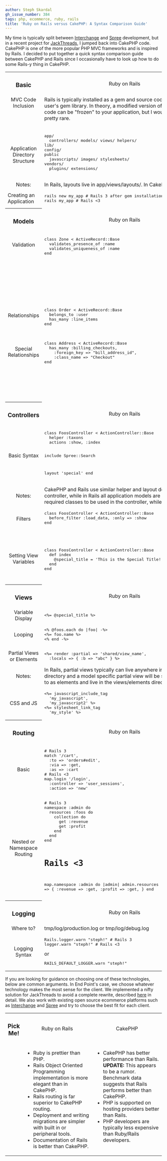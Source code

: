 ```yaml
---
author: Steph Skardal
gh_issue_number: 384
tags: php, ecommerce, ruby, rails
title: 'Ruby on Rails versus CakePHP: A Syntax Comparison Guide'
---
```


My time is typically split between [Interchange](http://www.icdevgroup.com/i/dev) and [Spree](http://www.spreecommerce.com/) development, but in a recent project for [JackThreads](http://www.jackthreads.com/), I jumped back into CakePHP code. CakePHP is one of the more popular PHP MVC frameworks and is inspired by Rails. I decided to put together a quick syntax comparison guide between CakePHP and Rails since I occasionally have to look up how to do some Rails-y thing in CakePHP.

<table cellpadding="5" cellspacing="0" class="phprails" width="100%"><tbody><tr class="alt">   <th align="center" valign="middle"><h3>Basic</h3></th>   <td align="center" style="width: 43%;" valign="middle">Ruby on Rails</td>   <td align="center" style="width: 43%;" valign="middle">CakePHP</td> </tr>
<tr>   <td align="center" valign="top">MVC Code Inclusion</td>   <td valign="top"> Rails is typically installed as a gem and source code lives in the user's gem library. In theory, a modified version of the Rails source code can be "frozen" to your application, but I would guess this is pretty rare.   </td>   <td valign="top"> CakePHP is typically installed in the application directory in a "cake/" directory. The "app/" directory contains application specific code. From my experience, this organization has allowed me to easily debug CakePHP objects, but didn't do much more for me.   </td> </tr>
<tr>   <td align="center" valign="middle">Application Directory Structure</td>   <td valign="top"> <pre class="brush:plain gutter: false">app/
  controllers/ models/ views/ helpers/
lib/
config/
public
  javascripts/ images/ stylesheets/
vendors/
  plugins/ extensions/
</pre></td>   <td valign="top"> <pre class="brush:plain gutter:false">controllers/
models/
views/
  layouts/ elements/ ...
config/
webroot/
tmp/
plugins/
vendors/
</pre></td> </tr>
<tr class="notes">   <td align="center">Notes:</td>   <td colspan="2">     In Rails, layouts live in app/views/layouts/. In CakePHP, layouts live in views/layouts/ and helpers lie in views/helpers/.   </td> </tr>
<tr>   <td valign="middle">Creating an Application</td>   <td valign="top"> <pre class="brush:plain gutter:false">rails new my_app # Rails 3 after gem installation
rails my_app # Rails <3
</pre>
</td>
  <td valign="top">Download the compressed source code and create an application with the recommended directory structure.   </td>
</tr>
<tr class="alt">
  <th valign="top"><h3>Models</h3></th>
  <td align="center" valign="middle">Ruby on Rails</td>
  <td align="center" valign="middle">CakePHP</td>
</tr>
<tr>
  <td align="center" style="padding-top: 30px;" valign="top">Validation</td>
  <td valign="top"> <pre class="brush:ruby gutter:false">class Zone < ActiveRecord::Base
  validates_presence_of :name
  validates_uniqueness_of :name
end
</pre>
</td>
  <td valign="top"> <pre class="brush:php gutter:false">class User extends AppModel {
  var $name = 'User';
  var $validate = array(
    'email' => array(
      'email-create' => array(
        'rule' => 'email',
        'message' => 'Invalid e-mail.',
        'required' => true,
        'on' => 'create'
      )
    )
  );
}
</pre></td>
</tr>
<tr>
  <td align="center" style="padding-top: 30px;" valign="top">Relationships</td>
  <td valign="top"> <pre class="brush:ruby gutter:false">class Order < ActiveRecord::Base
  belongs_to :user
  has_many :line_items
end
</pre>
</td>
  <td valign="top"> <pre class="brush:php gutter:false">class Invite extends AppModel {
  var $name = 'Invite';
  var $belongsTo = 'User';
  var $hasMany = 'Campaigns';
}
</pre></td>
</tr>
<tr>
  <td align="center" style="padding-top: 30px;" valign="top">Special Relationships</td>
  <td valign="top"> <pre class="brush:ruby gutter:false">class Address < ActiveRecord::Base
  has_many :billing_checkouts,
    :foreign_key => "bill_address_id",
    :class_name => "Checkout"
end
</pre></td>
  <td valign="top"> <pre class="brush:php gutter:false">class Foo extends AppModel {
  var $name = 'Foo';
  var $hasMany = array(
    'SpecialEntity' => array(
      'className' => 'SpecialEntity',
      'foreignKey' => 'entity_id',
      'conditions' =>
  array('Special.entity_class' => 'Foo'),
      'dependent' => true
    ),
  );
}
</pre></td>
</tr>
<tr class="alt">
  <th valign="top"><h3>Controllers</h3></th>
  <td align="center" valign="middle">Ruby on Rails</td>
  <td align="center" valign="middle">CakePHP</td>
</tr>
<tr>
  <td align="center" valign="middle">Basic Syntax</td>
  <td valign="top"> <pre class="brush:ruby gutter:false">class FoosController < ActionController::Base
  helper :taxons
  actions :show, :index

  include Spree::Search

  layout 'special'
end
</pre>
</td>
  <td valign="top"> <pre class="brush:php gutter:false">class FooController extends AppController {
  var $name = 'Foo';
  var $helpers = array('Server', 'Cart');
  var $uses = array('SpecialEntity','User');
  var $components = array('Thing1', 'Thing2');
  var $layout = 'standard';
}
</pre></td>
</tr><tr class="notes">
  <td align="center">Notes:</td>
  <td colspan="2"> CakePHP and Rails use similar helper and layout declarations. In CakePHP, the $uses array initiates required models to be used in the controller, while in Rails all application models are available without an explicit include. In CakePHP, the $components array initiates required classes to be used in the controller, while in Rails you will use "include ClassName" to include a module.   </td>
</tr>
<tr>
  <td align="center" style="padding-top: 30px" valign="top">Filters</td>
  <td valign="top"> <pre class="brush:ruby gutter:false">class FoosController < ActionController::Base
  before_filter :load_data, :only => :show
end
</pre></td>
  <td valign="top"> <pre class="brush:php gutter:false">class FooController extends AppController {
  var $name = 'Foo';

  function beforeFilter() {
    parent::beforeFilter();
    //do stuff
  }
}
</pre></td>
</tr>
<tr>
  <td align="center" style="padding-top:30px;" valign="top">Setting View Variables</td>
  <td valign="top"> <pre class="brush:ruby gutter:false">class FoosController < ActionController::Base
  def index
    @special_title = 'This is the Special Title!'
  end
end
</pre>
</td>
  <td valign="top"> <pre class="brush:php gutter:false">class FooController extends AppController {
  var $name = 'Foo';

  function index() {
    $this->set('title',
      'This is the Special Title!');
  }
}
</pre></td>
</tr>
<tr class="alt">
  <th valign="middle"><h3>Views</h3></th>
  <td align="center" valign="middle">Ruby on Rails</td>
  <td align="center" valign="middle">CakePHP</td>
</tr>
<tr>
  <td align="center" valign="middle">Variable Display</td>
  <td valign="top"> <pre class="brush:plain gutter:false"><%= @special_title %>
</pre></td>
  <td valign="top"> <pre class="brush:plain gutter:false"><?= $special_title ?>
</pre></td>
</tr>
<tr>
  <td align="center" valign="middle">Looping</td>
  <td valign="top"> <pre class="brush:plain gutter:false"><% @foos.each do |foo| -%>
<%= foo.name %>
<% end -%>
</pre></td>
  <td valign="top"> <pre class="brush:plain gutter:false"><?php foreach($items as $item): ?>
<?= $item['name']; ?>
<?php endforeach; ?>
</pre></td>
</tr>
<tr>
  <td align="center" valign="middle">Partial Views or Elements</td>
  <td valign="top"> <pre class="brush:plain gutter:false"><%= render :partial => 'shared/view_name',
  :locals => { :b => "abc" } %>
</pre></td>
  <td valign="top"> <pre class="brush:php gutter:false"><?php echo $this->element('account_menu',
  array('page_type' => 'contact')); ?>
</pre></td>
</tr>
<tr class="notes">
  <td align="center">Notes:</td>
  <td colspan="2">     In Rails, partial views typically can live anywhere in the app/views directory. A shared view will typically be seen in the app/views/shared/ directory and a model specific partial view will be seen in the app/views/model_name/ directory. In CakePHP, partial views are referred to as elements and live in the views/elements directory.   </td>
</tr>
<tr>
  <td align="center" valign="middle">CSS and JS</td>
  <td valign="top"> <pre class="brush:plain gutter:false"><%= javascript_include_tag
  'my_javascript',
  'my_javascript2' %>
<%= stylesheet_link_tag
  'my_style' %>
</pre></td>
  <td valign="top"> <pre class="brush:php gutter:false"><?php
  $html->css(array('my_style.css'),
    null, array(), false);
  $javascript->link(array('my_javascript.js'),
    false);
?>
</pre></td>
</tr>
<tr class="alt">
  <th valign="middle"><h3>Routing</h3></th>
  <td align="center" valign="middle">Ruby on Rails</td>
  <td align="center" valign="middle">CakePHP</td>
</tr>
<tr>
  <td align="center" valign="middle">Basic</td>
  <td valign="top"> <pre class="brush:ruby gutter:false"># Rails 3
match '/cart',
  :to => 'orders#edit',
  :via => :get,
  :as => :cart
# Rails <3
map.login '/login',
  :controller => 'user_sessions',
  :action => 'new'
</pre></td>
<td> <pre class="brush:php gutter:false">Router::connect('/refer',
  array('controller' => 'invites',
        'action' => 'refer'));
Router::connect('/sales/:sale_id',
  array('controller' => 'sale',
        'action' => 'show'),
  array('sale_id' => '[0-9]+'));
</pre></td>
</tr>
<tr>
  <td align="center" valign="middle">Nested or Namespace Routing</td>
  <td valign="top"> <pre class="brush:ruby gutter:false"># Rails 3
namespace :admin do
  resources :foos do
    collection do
      get :revenue
      get :profit
    end
  end
end

# Rails <3
map.namespace :admin do |admin|
  admin.resources :foos, :collection => {
    :revenue            => :get,
    :profit             => :get,
  }
end
</pre></td>
<td valign="top">-</td>
</tr>
<tr class="alt">
  <th valign="middle"><h3>Logging</h3></th>
  <td align="center" valign="middle">Ruby on Rails</td>
  <td align="center" valign="middle">CakePHP</td>
</tr>
<tr>
  <td align="center" valign="middle">Where to?</td>
  <td valign="top">tmp/log/production.log or tmp/log/debug.log   </td>
  <td valign="top">tmp/logs/debug.log or tmp/logs/error.log</td>
</tr>
<tr>
  <td align="center" valign="middle">Logging Syntax</td>
  <td valign="top"> <pre class="brush:ruby gutter:false">Rails.logger.warn "steph!" # Rails 3
logger.warn "steph!" # Rails <3
</pre>
or
<pre class="brush:ruby gutter:false">RAILS_DEFAULT_LOGGER.warn "steph!"
</pre></td>
  <td valign="top"><pre class="brush:php gutter:false">$this->log('steph!', LOG_DEBUG);</pre></td>
</tr>
</tbody></table>

If you are looking for guidance on choosing one of these technologies, below are common arguments. In End Point's case, we choose whatever technology makes the most sense for the client. We implemented a nifty solution for JackThreads to avoid a complete rewrite, described [here](/blog/2009/12/03/iterative-migration-of-legacy) in detail. We also work with existing open source ecommerce platforms such as [Interchange](http://www.icdevgroup.com/i/dev) and [Spree](http://www.spreecommerce.com/) and try to choose the best fit for each client.

<table cellpadding="5" cellspacing="0" class="phprails" width="100%"><tbody><tr class="alt">   <th valign="middle" width="10%"><h3>Pick Me!</h3></th>   <td align="center" valign="middle" width="45%">Ruby on Rails</td>   <td align="center" valign="middle" width="45%">CakePHP</td> </tr>
<tr>   <td></td>   <td valign="top">     <ul><li>Ruby is prettier than PHP.</li>
<li>Rails Object Oriented Programming implementation is more elegant than in CakePHP.</li>
<li>Rails routing is far superior to CakePHP routing.</li>
<li>Deployment and writing migrations are simpler with built in or peripheral tools.</li>
<li>Documentation of Rails is better than CakePHP.</li>
</ul></td>   <td valign="top">     <ul><li>CakePHP has better performance than Rails. <b>UPDATE:</b> This appears to be a rumor. Benchmark data suggests that Rails performs better than CakePHP.</li>
<li>PHP is supported on hosting providers better than Rails.</li>
<li>PHP developers are typically less expensive than Ruby/Rails developers.</li>
</ul></td> </tr>
</tbody></table>
